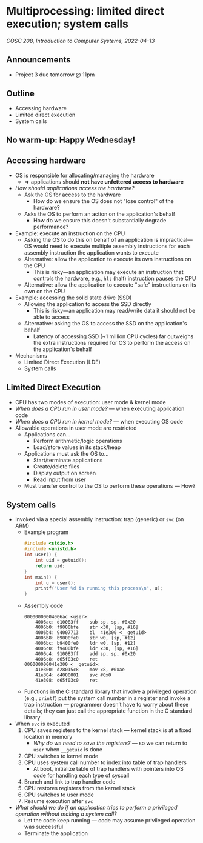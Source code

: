 # Multiprocessing: limited direct execution; system calls
_COSC 208, Introduction to Computer Systems, 2022-04-13_

## Announcements
* Project 3 due tomorrow @ 11pm

## Outline
* Accessing hardware
* Limited direct execution
* System calls

## No warm-up: Happy Wednesday!

## Accessing hardware
* OS is responsible for allocating/managing the hardware
    * ⇒ applications should **not have unfettered access to hardware**
* _How should applications access the hardware?_
    * Ask the OS for access to the hardware
        * How do we ensure the OS does not "lose control" of the hardware? 
    * Asks the OS to perform an action on the application's behalf
        * How do we ensure this doesn't substantially degrade performance?
* Example: execute an instruction on the CPU
    * Asking the OS to do this on behalf of an application is impractical—OS would need to execute multiple assembly instructions for each assembly instruction the application wants to execute
    * Alternative: allow the application to execute its own instructions on the CPU
        * This is risky—an application may execute an instruction that controls the hardware, e.g., `hlt` (halt) instruction pauses the CPU
    * Alternative: allow the application to execute "safe" instructions on its own on the CPU
* Example: accessing the solid state drive (SSD)
    * Allowing the application to access the SSD directly
        * This is risky—an application may read/write data it should not be able to access
    * Alternative: asking the OS to access the SSD on the application's behalf
        * Latency of accessing SSD (~1 million CPU cycles) far outweighs the extra instructions required for OS to perform the access on the application's behalf
* Mechanisms
    * Limited Direct Execution (LDE)
    * System calls

## Limited Direct Execution
* CPU has two modes of execution: user mode & kernel mode
* _When does a CPU run in user mode?_ — when executing application code
* _When does a CPU run in kernel mode?_ — when executing OS code
* Allowable operations in user mode are restricted
    * Applications can...
        * Perform arithmetic/logic operations
        * Load/store values in its stack/heap
    * Applications must ask the OS to...
        * Start/terminate applications
        * Create/delete files
        * Display output on screen
        * Read input from user
    * Must transfer control to the OS to perform these operations — How?

## System calls
* Invoked via a special assembly instruction: trap (generic) or `svc` (on ARM)
    * Example program
        ```C
        #include <stdio.h>
        #include <unistd.h>
        int user() {
            int uid = getuid();
            return uid;
        }
        int main() {
            int u = user();
            printf("User %d is running this process\n", u);
        }
        ```
    * Assembly code
        ```
        00000000004006ac <user>:
            4006ac:	d10083ff 	sub	sp, sp, #0x20
            4006b0:	f9000bfe 	str	x30, [sp, #16]
            4006b4:	94007713 	bl	41e300 <__getuid>
            4006b8:	b9000fe0 	str	w0, [sp, #12]
            4006bc:	b9400fe0 	ldr	w0, [sp, #12]
            4006c0:	f9400bfe 	ldr	x30, [sp, #16]
            4006c4:	910083ff 	add	sp, sp, #0x20
            4006c8:	d65f03c0 	ret
        000000000041e300 <__getuid>:
            41e300:	d28015c8 	mov	x8, #0xae
            41e304:	d4000001 	svc	#0x0
            41e308:	d65f03c0 	ret
        ```
    * Functions in the C standard library that involve a privileged operation (e.g., `printf`) put the system call number in a register and invoke a trap instruction — programmer doesn’t have to worry about these details; they can just call the appropriate function in the C standard library
* When `svc` is executed
    1. CPU saves registers to the kernel stack — kernel stack is at a fixed location in memory
        * _Why do we need to save the registers?_ — so we can return to `user` when `__getuid` is done
    2. CPU switches to kernel mode
    3. CPU uses system call number to index into table of trap handlers 
        * At boot, initialize table of trap handlers with pointers into OS code for handling each type of syscall
    4. Branch and link to trap handler code
    5. CPU restores registers from the kernel stack
    6. CPU switches to user mode
    7. Resume execution after `svc` 
* _What should we do if an application tries to perform a privileged operation without making a system call?_
    * Let the code keep running — code may assume privileged operation was successful
    * Terminate the application
